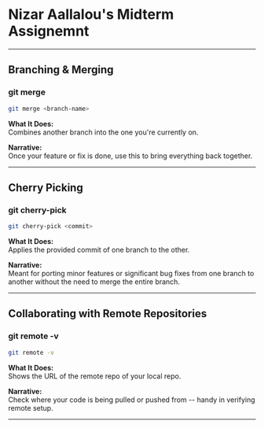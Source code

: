# Nizar Aallalou's Midterm Assignemnt

---

## Branching & Merging

### git merge <branch-name>
```bash
git merge <branch-name>
```
**What It Does:**  
Combines another branch into the one you're currently on.

**Narrative:**  
Once your feature or fix is done, use this to bring everything back together.

---

## Cherry Picking

### git cherry-pick <commit>
```bash
git cherry-pick <commit>
```
**What It Does:**  
Applies the provided commit of one branch to the other.

**Narrative:**  
Meant for porting minor features or significant bug fixes from one branch to another without the need to merge the entire branch.

---

## Collaborating with Remote Repositories

### git remote -v
```bash
git remote -v
```
**What It Does:**  
Shows the URL of the remote repo of your local repo.

**Narrative:**  
Check where your code is being pulled or pushed from -- handy in verifying remote setup.

---
